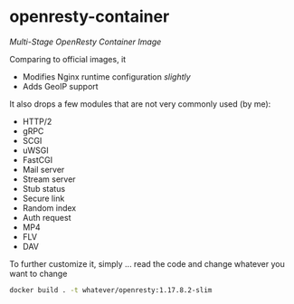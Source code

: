 # openresty-container

*Multi-Stage OpenResty Container Image*

Comparing to official images, it

- Modifies Nginx runtime configuration *slightly*
- Adds GeoIP support

It also drops a few modules that are not very commonly used (by me):

- HTTP/2
- gRPC
- SCGI
- uWSGI
- FastCGI
- Mail server
- Stream server
- Stub status
- Secure link
- Random index
- Auth request
- MP4
- FLV
- DAV

To further customize it, simply ... read the code and change whatever you want to change

```bash
docker build . -t whatever/openresty:1.17.8.2-slim
```
